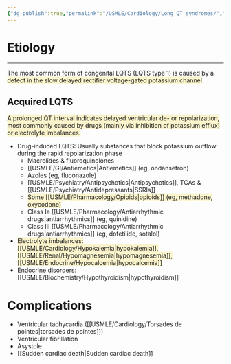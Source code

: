 ```yaml
---
{"dg-publish":true,"permalink":"/USMLE/Cardiology/Long QT syndromes/","title":"Long QT syndromes","tags":["t2"]}
---
```



# Etiology
---
The most common form of congenital LQTS (LQTS type 1) is caused by a <span style="background:rgba(240, 200, 0, 0.2)">defect in the slow delayed rectifier voltage-gated potassium channel</span>.
## Acquired LQTS
<span style="background:rgba(240, 200, 0, 0.2)">A prolonged QT interval indicates delayed ventricular de- or repolarization, most commonly caused by drugs (mainly via inhibition of potassium efflux) or electrolyte imbalances.</span>
- Drug-induced LQTS: Usually substances that block potassium outflow during the rapid repolarization phase 
	- Macrolides & fluoroquinolones
	- [[USMLE/GI/Antiemetics\|Antiemetics]] (eg, ondansetron)
	- Azoles (eg, fluconazole)
	- [[USMLE/Psychiatry/Antipsychotics\|Antipsychotics]], TCAs & [[USMLE/Psychiatry/Antidepressants\|SSRIs]]
	- <span style="background:rgba(240, 200, 0, 0.2)">Some [[USMLE/Pharmacology/Opioids\|opioids]] (eg, methadone, oxycodone)</span>
	- Class Ia [[USMLE/Pharmacology/Antiarrhythmic drugs\|antiarrhythmics]] (eg, quinidine)
	- Class III [[USMLE/Pharmacology/Antiarrhythmic drugs\|antiarrhythmics]] (eg, dofetilide, sotalol)
- <span style="background:rgba(240, 200, 0, 0.2)">Electrolyte imbalances: [[USMLE/Cardiology/Hypokalemia\|hypokalemia]], [[USMLE/Renal/Hypomagnesemia\|hypomagnesemia]], [[USMLE/Endocrine/Hypocalcemia\|hypocalcemia]]</span>
- Endocrine disorders: [[USMLE/Biochemistry/Hypothyroidism\|hypothyroidism]]
# Complications
- Ventricular tachycardia ([[USMLE/Cardiology/Torsades de pointes\|torsades de pointes]])
- Ventricular fibrillation
- Asystole
- [[Sudden cardiac death\|Sudden cardiac death]]
